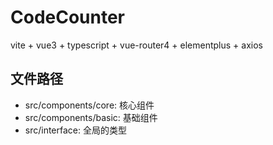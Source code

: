 # CodeCounter

vite + vue3 + typescript + vue-router4 + elementplus + axios

## 文件路径
 - src/components/core: 核心组件
 - src/components/basic: 基础组件
 - src/interface: 全局的类型